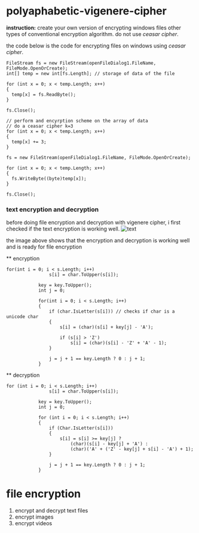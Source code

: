 # polyaphabetic-vigenere-cipher

__instruction:__
create your own version of encrypting windows files other types of conventional encryption algorithm. do not use *ceasar cipher*.

the code below is the code for encrypting files on windows using *ceasar cipher*.
```
FileStream fs = new FileStream(openFileDialog1.FileName, FileMode.OpenOrCreate);
int[] temp = new int[fs.Length]; // storage of data of the file

for (int x = 0; x < temp.Length; x++)
{
  temp[x] = fs.ReadByte();
}

fs.Close();

// perform and encyrption scheme on the array of data
// do a ceasar cipher k=3
for (int x = 0; x < temp.Length; x++)
{
  temp[x] += 3;
}

fs = new FileStream(openFileDialog1.FileName, FileMode.OpenOrCreate);

for (int x = 0; x < temp.Length; x++)
{
  fs.WriteByte((byte)temp[x]);
}

fs.Close();
```

### text encryption and decryption
before doing file encryption and decryption with vigenere cipher, i first checked if the text encryption is working well.
![text](https://user-images.githubusercontent.com/52037251/218015268-1bf92680-a489-4e5d-8f4e-8a349d9740d1.png)

the image above shows that the encryption and decryption is working well and is ready for file encryption



** encryption 
```
for(int i = 0; i < s.Length; i++) 
                s[i] = char.ToUpper(s[i]);
            
            key = key.ToUpper();
            int j = 0;

            for(int i = 0; i < s.Length; i++)
            {
                if (char.IsLetter(s[i])) // checks if char is a unicode char
                { 
                    s[i] = (char)(s[i] + key[j] - 'A');

                    if (s[i] > 'Z')
                        s[i] = (char)(s[i] - 'Z' + 'A' - 1);
                }

                j = j + 1 == key.Length ? 0 : j + 1;
            }
```

** decryption
```
for (int i = 0; i < s.Length; i++)
                s[i] = char.ToUpper(s[i]);

            key = key.ToUpper();
            int j = 0;

            for (int i = 0; i < s.Length; i++)
            {
                if (Char.IsLetter(s[i]))
                {
                    s[i] = s[i] >= key[j] ?
                        (char)(s[i] - key[j] + 'A') :
                        (char)('A' + ('Z' - key[j] + s[i] - 'A') + 1);
                }

                j = j + 1 == key.Length ? 0 : j + 1;
            }
```

# file encryption
1. encrypt and decrypt text files
2. encrypt images
3. encrypt videos
